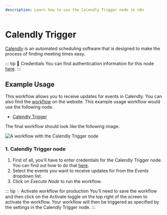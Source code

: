 ```yaml
---
description: Learn how to use the Calendly Trigger node in n8n
---
```


# Calendly Trigger

[Calendly](https://calendly.com/) is an automated scheduling software that is designed to make the process of finding meeting times easy.

::: tip 🔑 Credentials
You can find authentication information for this node [here](../../../credentials/Calendly/README.md).
:::


## Example Usage

This workflow allows you to receive updates for events in Calendly. You can also find the [workflow](https://n8n.io/workflows/540) on the website. This example usage workflow would use the following node.
- [Calendly Trigger]()

The final workflow should look like the following image.

![A workflow with the Calendly Trigger node](./workflow.png)


### 1. Calendly Trigger node

1. First of all, you'll have to enter credentials for the Calendly Trigger node. You can find out how to do that [here](../../../credentials/Calendly/README.md).
2. Select the events you want to receive updates for from the *Events* dropdown list.
3. Click on *Execute Node* to run the workflow.

::: tip 💡 Activate workflow for production
You'll need to save the workflow and then click on the Activate toggle on the top right of the screen to activate the workflow. Your workflow will then be triggered as specified by the settings in the Calendly Trigger node.
:::
